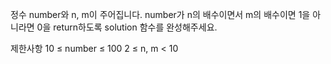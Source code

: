 정수 number와 n, m이 주어집니다. number가 n의 배수이면서 m의 배수이면 1을 아니라면 0을 return하도록 solution 함수를 완성해주세요.

제한사항
10 ≤ number ≤ 100
2 ≤ n, m < 10